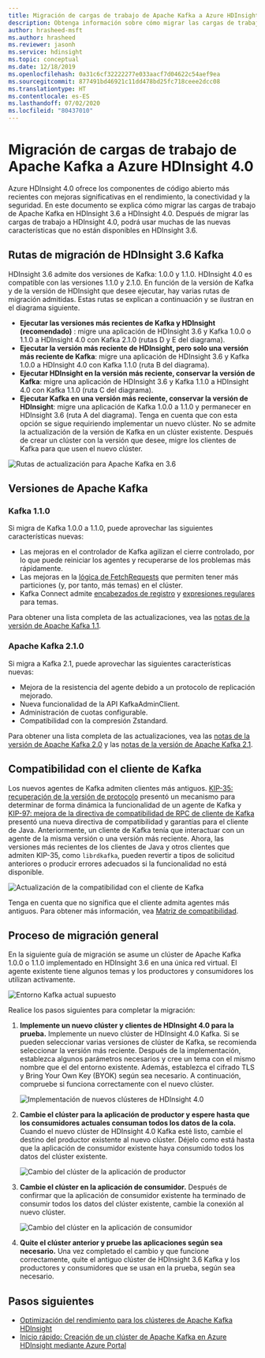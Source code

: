 ```yaml
---
title: Migración de cargas de trabajo de Apache Kafka a Azure HDInsight 4.0
description: Obtenga información sobre cómo migrar las cargas de trabajo de Apache Kafka en HDInsight 3.6 a HDInsight 4.0.
author: hrasheed-msft
ms.author: hrasheed
ms.reviewer: jasonh
ms.service: hdinsight
ms.topic: conceptual
ms.date: 12/18/2019
ms.openlocfilehash: 0a31c6cf32222277e033aacf7d04622c54aef9ea
ms.sourcegitcommit: 877491bd46921c11dd478bd25fc718ceee2dcc08
ms.translationtype: HT
ms.contentlocale: es-ES
ms.lasthandoff: 07/02/2020
ms.locfileid: "80437010"
---
```

# <a name="migrate-apache-kafka-workloads-to-azure-hdinsight-40"></a>Migración de cargas de trabajo de Apache Kafka a Azure HDInsight 4.0

Azure HDInsight 4.0 ofrece los componentes de código abierto más recientes con mejoras significativas en el rendimiento, la conectividad y la seguridad. En este documento se explica cómo migrar las cargas de trabajo de Apache Kafka en HDInsight 3.6 a HDInsight 4.0. Después de migrar las cargas de trabajo a HDInsight 4.0, podrá usar muchas de las nuevas características que no están disponibles en HDInsight 3.6.

## <a name="hdinsight-36-kafka-migration-paths"></a>Rutas de migración de HDInsight 3.6 Kafka

HDInsight 3.6 admite dos versiones de Kafka: 1.0.0 y 1.1.0. HDInsight 4.0 es compatible con las versiones 1.1.0 y 2.1.0. En función de la versión de Kafka y de la versión de HDInsight que desee ejecutar, hay varias rutas de migración admitidas. Estas rutas se explican a continuación y se ilustran en el diagrama siguiente.

* **Ejecutar las versiones más recientes de Kafka y HDInsight (recomendado)** : migre una aplicación de HDInsight 3.6 y Kafka 1.0.0 o 1.1.0 a HDInsight 4.0 con Kafka 2.1.0 (rutas D y E del diagrama).
* **Ejecutar la versión más reciente de HDInsight, pero solo una versión más reciente de Kafka**: migre una aplicación de HDInsight 3.6 y Kafka 1.0.0 a HDInsight 4.0 con Kafka 1.1.0 (ruta B del diagrama).
* **Ejecutar HDInsight en la versión más reciente, conservar la versión de Kafka**: migre una aplicación de HDInsight 3.6 y Kafka 1.1.0 a HDInsight 4.0 con Kafka 1.1.0 (ruta C del diagrama).
* **Ejecutar Kafka en una versión más reciente, conservar la versión de HDInsight**: migre una aplicación de Kafka 1.0.0 a 1.1.0 y permanecer en HDInsight 3.6 (ruta A del diagrama). Tenga en cuenta que con esta opción se sigue requiriendo implementar un nuevo clúster. No se admite la actualización de la versión de Kafka en un clúster existente. Después de crear un clúster con la versión que desee, migre los clientes de Kafka para que usen el nuevo clúster.

![Rutas de actualización para Apache Kafka en 3.6](./media/upgrade-threesix-to-four/apache-kafka-upgrade-path.png)

## <a name="apache-kafka-versions"></a>Versiones de Apache Kafka

### <a name="kafka-110"></a>Kafka 1.1.0
  
Si migra de Kafka 1.0.0 a 1.1.0, puede aprovechar las siguientes características nuevas:

* Las mejoras en el controlador de Kafka agilizan el cierre controlado, por lo que puede reiniciar los agentes y recuperarse de los problemas más rápidamente. 
* Las mejoras en la [lógica de FetchRequests](https://issues.apache.org/jira/browse/KAFKA-6254) que permiten tener más particiones (y, por tanto, más temas) en el clúster. 
* Kafka Connect admite [encabezados de registro](https://issues.apache.org/jira/browse/KAFKA-5142) y [expresiones regulares](https://issues.apache.org/jira/browse/KAFKA-3073) para temas. 

Para obtener una lista completa de las actualizaciones, vea las [notas de la versión de Apache Kafka 1.1](https://archive.apache.org/dist/kafka/1.1.0/RELEASE_NOTES.html).

### <a name="apache-kafka-210"></a>Apache Kafka 2.1.0

Si migra a Kafka 2.1, puede aprovechar las siguientes características nuevas:

* Mejora de la resistencia del agente debido a un protocolo de replicación mejorado.
* Nueva funcionalidad de la API KafkaAdminClient.
* Administración de cuotas configurable.
* Compatibilidad con la compresión Zstandard.

Para obtener una lista completa de las actualizaciones, vea las [notas de la versión de Apache Kafka 2.0](https://archive.apache.org/dist/kafka/2.0.0/RELEASE_NOTES.html) y las [notas de la versión de Apache Kafka 2.1](https://archive.apache.org/dist/kafka/2.1.0/RELEASE_NOTES.html).

## <a name="kafka-client-compatibility"></a>Compatibilidad con el cliente de Kafka

Los nuevos agentes de Kafka admiten clientes más antiguos. [KIP-35: recuperación de la versión de protocolo](https://cwiki.apache.org/confluence/display/KAFKA/KIP-35+-+Retrieving+protocol+version) presentó un mecanismo para determinar de forma dinámica la funcionalidad de un agente de Kafka y [KIP-97: mejora de la directiva de compatibilidad de RPC de cliente de Kafka](https://cwiki.apache.org/confluence/display/KAFKA/KIP-97%3A+Improved+Kafka+Client+RPC+Compatibility+Policy) presentó una nueva directiva de compatibilidad y garantías para el cliente de Java. Anteriormente, un cliente de Kafka tenía que interactuar con un agente de la misma versión o una versión más reciente. Ahora, las versiones más recientes de los clientes de Java y otros clientes que admiten KIP-35, como `librdkafka`, pueden revertir a tipos de solicitud anteriores o producir errores adecuados si la funcionalidad no está disponible.

![Actualización de la compatibilidad con el cliente de Kafka](./media/upgrade-threesix-to-four/apache-kafka-client-compatibility.png)

Tenga en cuenta que no significa que el cliente admita agentes más antiguos.  Para obtener más información, vea [Matriz de compatibilidad](https://cwiki.apache.org/confluence/display/KAFKA/Compatibility+Matrix).

## <a name="general-migration-process"></a>Proceso de migración general

En la siguiente guía de migración se asume un clúster de Apache Kafka 1.0.0 o 1.1.0 implementado en HDInsight 3.6 en una única red virtual. El agente existente tiene algunos temas y los productores y consumidores los utilizan activamente.

![Entorno Kafka actual supuesto](./media/upgrade-threesix-to-four/apache-kafka-presumed-environment.png)

Realice los pasos siguientes para completar la migración:

1. **Implemente un nuevo clúster y clientes de HDInsight 4.0 para la prueba.** Implemente un nuevo clúster de HDInsight 4.0 Kafka. Si se pueden seleccionar varias versiones de clúster de Kafka, se recomienda seleccionar la versión más reciente. Después de la implementación, establezca algunos parámetros necesarios y cree un tema con el mismo nombre que el del entorno existente. Además, establezca el cifrado TLS y Bring Your Own Key (BYOK) según sea necesario. A continuación, compruebe si funciona correctamente con el nuevo clúster.

    ![Implementación de nuevos clústeres de HDInsight 4.0](./media/upgrade-threesix-to-four/deploy-new-hdinsight-clusters.png)

1. **Cambie el clúster para la aplicación de productor y espere hasta que los consumidores actuales consuman todos los datos de la cola.** Cuando el nuevo clúster de HDInsight 4.0 Kafka esté listo, cambie el destino del productor existente al nuevo clúster. Déjelo como está hasta que la aplicación de consumidor existente haya consumido todos los datos del clúster existente.

    ![Cambio del clúster de la aplicación de productor](./media/upgrade-threesix-to-four/switch-cluster-producer-app.png)

1. **Cambie el clúster en la aplicación de consumidor.** Después de confirmar que la aplicación de consumidor existente ha terminado de consumir todos los datos del clúster existente, cambie la conexión al nuevo clúster.

    ![Cambio del clúster en la aplicación de consumidor](./media/upgrade-threesix-to-four/switch-cluster-consumer-app.png)

1. **Quite el clúster anterior y pruebe las aplicaciones según sea necesario.** Una vez completado el cambio y que funcione correctamente, quite el antiguo clúster de HDInsight 3.6 Kafka y los productores y consumidores que se usan en la prueba, según sea necesario.

## <a name="next-steps"></a>Pasos siguientes

* [Optimización del rendimiento para los clústeres de Apache Kafka HDInsight](apache-kafka-performance-tuning.md)
* [Inicio rápido: Creación de un clúster de Apache Kafka en Azure HDInsight mediante Azure Portal](apache-kafka-get-started.md)
